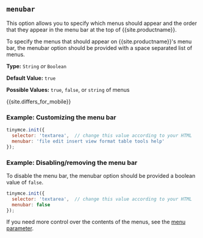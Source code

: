 ## `menubar`

This option allows you to specify which menus should appear and the order that they appear in the menu bar at the top of {{site.productname}}.

To specify the menus that should appear on {{site.productname}}'s menu bar, the menubar option should be provided with a space separated list of menus.

**Type:** `String` _or_ `Boolean`

**Default Value:** `true`

**Possible Values:** `true`, `false`, or `string` of menus

{{site.differs_for_mobile}}

### Example: Customizing the menu bar

```js
tinymce.init({
  selector: 'textarea',  // change this value according to your HTML
  menubar: 'file edit insert view format table tools help'
});
```

### Example: Disabling/removing the menu bar

To disable the menu bar, the menubar option should be provided a boolean value of `false`.

```js
tinymce.init({
  selector: 'textarea',  // change this value according to your HTML
  menubar: false
});
```

If you need more control over the contents of the menus, see the [menu parameter](#menu).
